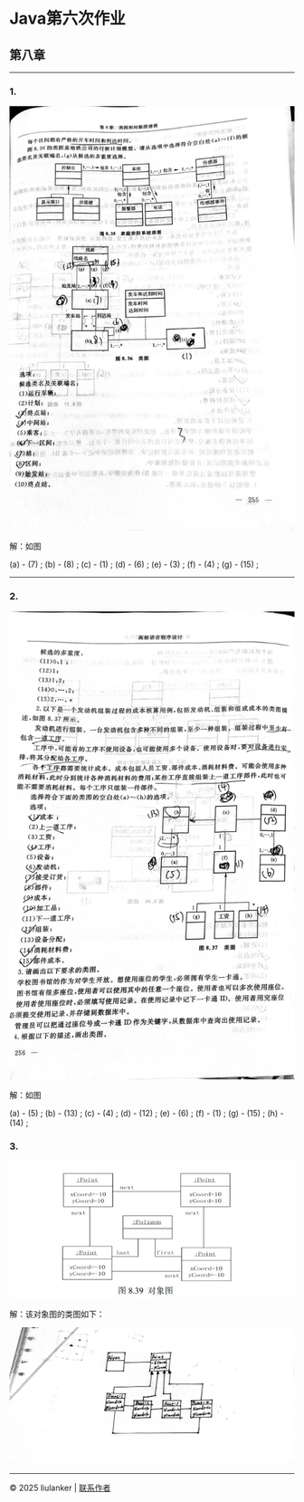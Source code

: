 # Java第六次作业
第八章
---
 

---

### 1.
![](003.jpg)

解：如图

(a) - (7) ; (b) - (8) ; (c) - (1) ; (d) - (6) ; (e) - (3) ; (f) - (4) ; 
(g) - (15) ;

---

### 2.

![](004.jpg)

解：如图

(a) - (5) ; (b) - (13) ; (c) - (4) ; (d) - (12) ; 
(e) - (6) ; (f) - (1) ; (g) - (15) ; (h) - (14) ;


### 3.

![](005.jpg)

解：该对象图的类图如下：


![](006.jpg)  


---


© 2025 liulanker | [联系作者]( liulanker@gmail.com)